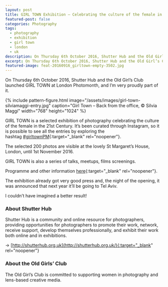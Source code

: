 ```yaml
---
layout: post
title: GIRL TOWN Exhibition – Celebrating the culture of the female in the 21st century
featured-post: false
categories: Photography
tags:
  - photography
  - exhibition
  - girl town
  - london
  - uk
description: On Thursday 6th October 2016, Shutter Hub and the Old Girl’s Club launched GIRL TOWN at London Photomonth, and I’m proudly part of it.
excerpt: On Thursday 6th October 2016, Shutter Hub and the Old Girl’s Club launched GIRL TOWN at London Photomonth, and I’m proudly part of it.
featured-image: feat-20160916_girltown-empty-3502.jpg
---
```

On Thursday 6th October 2016, Shutter Hub and the Old Girl’s Club launched GIRL TOWN at London Photomonth, and I’m very proudly part of it.

{% include pattern-figure.html image="/assets/images/girl-town-silviamaggi-entry.jpg" caption="Girl Town – Back from the office, &copy; Silvia Maggi" width="768" height="1024" %}

GIRL TOWN is a selected exhibition of photography celebrating the culture of the female in the 21st Century. It’s been curated through Instagram, so it is possible to see all the entries by exploring the hashtag [#girltownPM](https://www.instagram.com/explore/tags/girltownpm/){:target="_blank" rel="noopener"}.

The selected 200 photos are visible at the lovely St Margaret’s House, London, until 1st November 2016.

GIRL TOWN is also a series of talks, meetups, films screenings.

Programme and other information [here](http://shutterhub.org.uk/blog/girltownpm){:target="_blank" rel="noopener"}.

The exhibition already got very good press and, the night of the opening, it was announced that next year it’ll be going to Tel Aviv.

I couldn’t have imagined a better result!

### About Shutter Hub

Shutter Hub is a community and online resource for photographers, providing opportunities for photographers to promote their work, network, receive support, develop themselves professionally, and exhibit their work both online and in exhibitions.

&rarr; [http://shutterhub.org.uk](http://shutterhub.org.uk/){:target="_blank" rel="noopener"}

### About the Old Girls’ Club

The Old Girl’s Club is committed to supporting women in photography and lens-based creative media.
